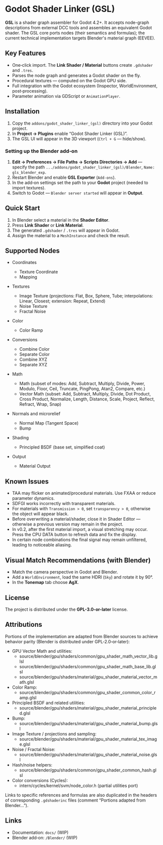 # Godot Shader Linker (GSL)

**GSL** is a shader graph assembler for Godot 4.2+. It accepts node-graph descriptions from external DCC tools and assembles an equivalent Godot shader. The GSL core ports nodes (their semantics and formulas); the current technical implementation targets Blender's material graph (EEVEE).

## Key Features

- One‑click import. The **Link Shader / Material** buttons create `.gdshader` and `.tres`.
- Parses the node graph and generates a Godot shader on the fly.
- Procedural textures — computed on the Godot GPU side.
- Full integration with the Godot ecosystem (Inspector, WorldEnvironment, post‑processing).
- Parameter animation via GDScript or `AnimationPlayer`.

## Installation
1. Copy the `addons/godot_shader_linker_(gsl)` directory into your Godot project.  
2. In **Project → Plugins** enable “Godot Shader Linker (GSL)”.  
3. The GSL UI will appear in the 3D viewport (`Ctrl + G` — hide/show).

### Setting up the Blender add‑on
1. **Edit → Preferences → File Paths → Scripts Directories → Add** — specify the path `.../addons/godot_shader_linker_(gsl)/Blender`, `Name: gls_blender_exp`.  
2. Restart Blender and enable **GSL Exporter** (`Add-ons`).  
3. In the add‑on settings set the path to your **Godot** project (needed to import textures).  
4. Switch to Godot — `Blender server started` will appear in **Output**.

## Quick Start
1. In Blender select a material in the **Shader Editor**.  
2. Press **Link Shader** or **Link Material**.  
3. The generated `.gdshader` / `.tres` will appear in Godot.  
4. Assign the material to a `MeshInstance` and check the result.

## Supported Nodes

- Coordinates
  - Texture Coordinate
  - Mapping

- Textures
  - Image Texture (projections: Flat, Box, Sphere, Tube; interpolations: Linear, Closest; extension: Repeat, Extend)
  - Noise Texture
  - Fractal Noise

- Color
  - Color Ramp

- Conversions
  - Combine Color
  - Separate Color
  - Combine XYZ
  - Separate XYZ

- Math
  - Math (subset of modes: Add, Subtract, Multiply, Divide, Power, Modulo, Floor, Ceil, Truncate, PingPong, Atan2, Compare, etc.)
  - Vector Math (subset: Add, Subtract, Multiply, Divide, Dot Product, Cross Product, Normalize, Length, Distance, Scale, Project, Reflect, Refract, Wrap, Snap)

- Normals and microrelief
  - Normal Map (Tangent Space)
  - Bump

- Shading
  - Principled BSDF (base set, simplified coat)

- Output
  - Material Output

## Known Issues
- TAA may flicker on animated/procedural materials. Use FXAA or reduce parameter dynamics.  
- SDFGI works incorrectly with transparent materials.
- For materials with `Transmission > 0`, set `transparency > 0`, otherwise the object will appear black.
- Before overwriting a material/shader, close it in Shader Editor — otherwise a previous version may remain in the project.
- In v0.2, after the first material import, a visual stretching may occur. Press the CPU DATA button to refresh data and fix the display.
- In certain node combinations the final signal may remain unfiltered, leading to noticeable aliasing.

## Visual Match Recommendations (with Blender)
- Match the camera perspective in Godot and Blender.  
- Add a `WorldEnvironment`, load the same HDRI (`Sky`) and rotate it by 90°.  
- In the **Tonemap** tab choose **AgX**.  

## License
The project is distributed under the **GPL-3.0-or-later** license.

## Attributions
Portions of the implementation are adapted from Blender sources to achieve behavior parity (Blender is distributed under GPL‑2.0‑or‑later):

- GPU Vector Math and utilities:
  - source/blender/gpu/shaders/common/gpu_shader_math_vector_lib.glsl
  - source/blender/gpu/shaders/common/gpu_shader_math_base_lib.glsl
  - source/blender/gpu/shaders/material/gpu_shader_material_vector_math.glsl
- Color Ramp:
  - source/blender/gpu/shaders/common/gpu_shader_common_color_ramp.glsl
- Principled BSDF and related utilities:
  - source/blender/gpu/shaders/material/gpu_shader_material_principled.glsl
- Bump:
  - source/blender/gpu/shaders/material/gpu_shader_material_bump.glsl
- Image Texture / projections and sampling:
  - source/blender/gpu/shaders/material/gpu_shader_material_tex_image.glsl
- Noise / Fractal Noise:
  - source/blender/gpu/shaders/material/gpu_shader_material_noise.glsl
- Hash/noise helpers:
  - source/blender/gpu/shaders/common/gpu_shader_common_hash.glsl
- Color conversions (Cycles):
  - intern/cycles/kernel/svm/node_color.h (partial utilities port)

Links to specific references and formulas are also duplicated in the headers of corresponding `.gdshaderinc` files (comment “Portions adapted from Blender…”).

## Links

- Documentation: `docs/` (WIP)
- Blender add‑on: `/Blender/` (WIP)

